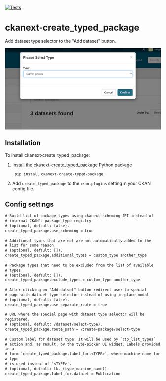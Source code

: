 [![Tests](https://github.com/DataShades/ckanext-create_typed_package/actions/workflows/test.yml/badge.svg?branch=master)](https://github.com/DataShades/ckanext-create_typed_package/actions)

# ckanext-create_typed_package


Add dataset type selector to the "Add dataset" button.

![Preview](https://github.com/DataShades/ckanext-create_typed_package/raw/master/selector.png)


## Installation

To install ckanext-create_typed_package:

1. Install the ckanext-create_typed_package Python package

		pip install ckanext-create-typed-package

1. Add ``create_typed_package`` to the ``ckan.plugins`` setting in your CKAN
   config file.


## Config settings

    # Build list of package types using ckanext-scheming API instead of
	# internal CKAN's package_type registry
	# (optional, default: false).
	create_typed_package.use_scheming = true

	# Additional types that are not are not automatically added to the
	# list for some reason
	# (optional, default: []).
	create_typed_package.additional_types = custom_type another_type

	# Package types that need to be excluded from the list of available
	# types
	# (optional, default: []).
	create_typed_package.exclude_types = custom_type another_type

	# After clicking on "Add datset" button redirect user to special
	# page with dataset type selector instead of using in-place modal
	# (optional, default: false).
	create_typed_package.use_separate_route = true

	# URL where the special page with dataset type selector will be registered.
	# (optional, default: /dataset/select-type).
	create_typed_package.route_path = /create-package/select-type

	# Custom label for dataset type. It will be used by `ctp_list_types`
	# action and, as result, by the type-picker UI widget. Labels provided in a
	# form `create_typed_package.label_for.<TYPE>`, where machine-name for a type
	# is used instead of `<TYPE>`.
	# (optional, default: tk._(type_machine_name)).
	create_typed_package.label_for.dataset = Publication
